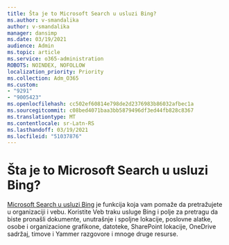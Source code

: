 ```yaml
---
title: Šta je to Microsoft Search u usluzi Bing?
ms.author: v-smandalika
author: v-smandalika
manager: dansimp
ms.date: 03/19/2021
audience: Admin
ms.topic: article
ms.service: o365-administration
ROBOTS: NOINDEX, NOFOLLOW
localization_priority: Priority
ms.collection: Adm_O365
ms.custom:
- "9291"
- "9005423"
ms.openlocfilehash: cc502ef60814e798de2d2376983b86032afbec1a
ms.sourcegitcommit: c08bed4071baa3bb5879496df3ed44fb828c8367
ms.translationtype: MT
ms.contentlocale: sr-Latn-RS
ms.lasthandoff: 03/19/2021
ms.locfileid: "51037876"
---
```

# <a name="what-is-microsoft-search-in-bing"></a>Šta je to Microsoft Search u usluzi Bing?

[Microsoft Search u usluzi Bing](https://docs.microsoft.com/deployoffice/microsoft-search-bing#what-is-microsoft-search-in-bing) je funkcija koja vam pomaže da pretražujete u organizaciji i vebu. Koristite Veb traku usluge Bing i polje za pretragu da biste pronašli dokumente, unutrašnje i spoljne lokacije, poslovne alatke, osobe i organizacione grafikone, datoteke, SharePoint lokacije, OneDrive sadržaj, timove i Yammer razgovore i mnoge druge resurse.